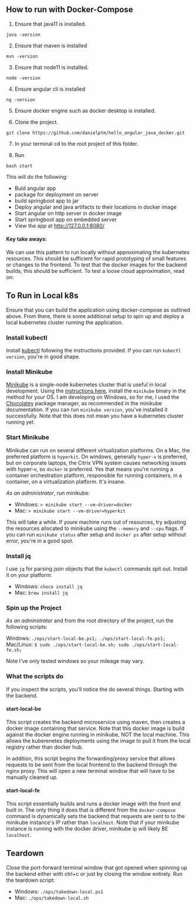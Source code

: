 ## How to run with Docker-Compose

1. Ensure that java11 is installed.
```
java -version
```

2. Ensure that maven is installed
```
mvn -version
```
3. Ensure that node11 is installed.
```
node -version
```

4. Ensure angular cli is installed
```
ng -version
```

5. Ensure docker engine such as docker desktop is installed.

6. Clone the project.

```
git clone https://github.com/danielptm/hello_angular_java_docker.git
```

7. In your terminal cd to the root project of this folder.

8. Run
```
bash start
```
This will do the following:
- Buld angular app
- package for deployment on server
- build springboot app to jar
- Deploy angular and java artifacts to their locations in docker image
- Start angular on http server in docker image
- Start springboot app on embedded server
- View the app at http://127.0.0.1:8080/

#### Key take aways:
We can use this pattern to run locally without approximating the kubernetes resources.  This should be sufficient for rapid prototyping of small features or changes to the frontend.  To test that the docker images for the backend builds, this should be sufficient.  To test a loose cloud approximation, read on:

## To Run in Local k8s

Ensure that you can build the application using docker-compose as outlined above.  From there, there is some additional setup to spin up and deploy a local kubernetes cluster running the application.

### Install kubectl

Install [kubectl](https://kubernetes.io/docs/tasks/tools/install-kubectl/) following the instructions provided.  If you can run `kubectl version`, you're in good shape.

### Install Minikube

[Minikube](https://github.com/kubernetes/minikube) is a single-node kubernetes cluster that is useful in local development.  Using the [instructions here](https://kubernetes.io/docs/tasks/tools/install-minikube/), install the `minikube` binary in the method for your OS.  I am developing on Windows, so for me, I used the [Chocolatey](https://chocolatey.org/) package manager, as recommended in the minikube documentation.  If you can run `minikube version`, you've installed it successfully.  Note that this does not mean you have a kubernetes cluster running yet.

### Start Minikube

Minikube can run on several different virtualization platforms.  On a Mac, the preferred platform is `hyperkit`.  On windows, generally `hyper-v` is preferred, but on corporate laptops, the Citrix VPN system causes networking issues with hyper-v, so `docker` is preferred.  Yes that means you're running a container orchestration platform, responsible for running containers, in a container, on a virtualization platform.  It's insane.

*As an administrator*, run minikube:

- Windows: `> minikube start --vm-driver=docker`
- Mac: `> minikube start --vm-driver=hyperkit`

This will take a while.  If youre machine runs out of resources, try adjusting the resources allocated to minikube using the `--memory` and `--cpu` flags.  If you can run `minikube status` after setup and `docker ps` after setup without error, you're in a good spot.

### Install jq

I use `jq` for parsing json objects that the `kubectl` commands spit out.  Install it on your platform:

- Windows: `choco install jq`
- Mac: `brew install jq`

### Spin up the Project

*As an adminstrator* and from the root directory of the project, run the following scripts:

Windows: `./ops/start-local-be.ps1; ./ops/start-local-fe.ps1;`
Mac/Linux: `$ sudo ./ops/start-local-be.sh; sudo ./ops/start-local-fe.sh;`

Note I've only tested windows so your mileage may vary.

### What the scripts do

If you inspect the scripts, you'll notice the do several things.  Starting with the backend.

#### start-local-be

This script creates the backend microservice using maven, then creates a docker image containing that service.  Note that this docker image is build against the docker engine running in minikube, NOT the local machine.  This allows the kuberenetes deployments using the image to pull it from the local registry rather than docker hub.

In addition, this script begins the forwarding/proxy service that allows requests to be sent from the local frontend to the backend through the nginx proxy.  This will open a new terminal window that will have to be manually cleaned up.

#### start-local-fe

This script essentially builds and runs a docker image with the front end built in.  The only thing it does that is different from the `docker-compose` command is dynamically sets the backend that requests are sent to to the minikube instance's IP rather than `localhost`.  Note that if your minikube instance is running with the docker driver, minikube ip will likely BE `localhost`.

## Teardown

Close the port-forward terminal window that got opened when spinning up the backend either with ctrl+c or just by closing the window entirely.  Run the teardown script:

- Windows: `./ops/takedown-local.ps1`
- Mac: `./ops/takedown-local.sh`
